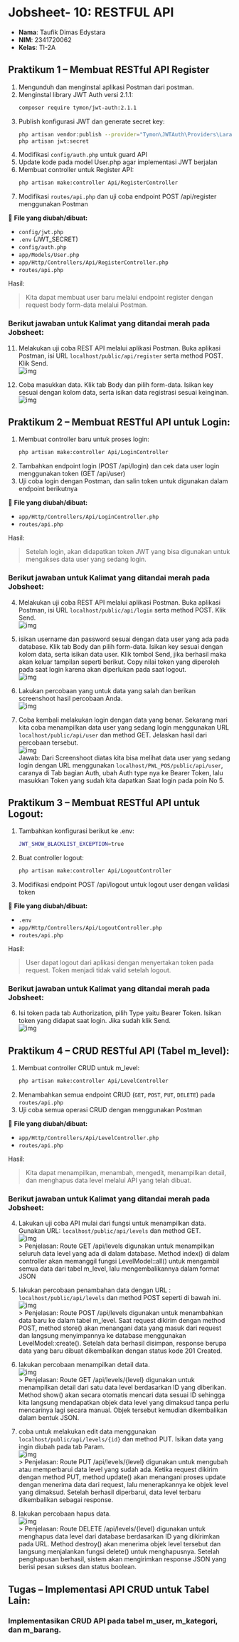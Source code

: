 # Jobsheet- 10: RESTFUL API

- **Nama**: Taufik Dimas Edystara
- **NIM**: 2341720062
- **Kelas**: TI-2A

## Praktikum 1 – Membuat RESTful API Register

1. Mengunduh dan menginstal aplikasi Postman dari postman.
2. Menginstal library JWT Auth versi 2.1.1:
   ```bash
   composer require tymon/jwt-auth:2.1.1
   ```
3. Publish konfigurasi JWT dan generate secret key:
   ```bash
   php artisan vendor:publish --provider="Tymon\JWTAuth\Providers\LaravelServiceProvider"
   php artisan jwt:secret
   ```
4. Modifikasi `config/auth.php` untuk guard API
5. Update kode pada model User.php agar implementasi JWT berjalan
6. Membuat controller untuk Register API:
   ```bash
   php artisan make:controller Api/RegisterController
   ```
7. Modifikasi `routes/api.php` dan uji coba endpoint POST /api/register menggunakan Postman

📌 **File yang diubah/dibuat:**

- `config/jwt.php`
- `.env` (JWT_SECRET)
- `config/auth.php`
- `app/Models/User.php`
- `app/Http/Controllers/Api/RegisterController.php`
- `routes/api.php`

Hasil:<br>

> Kita dapat membuat user baru melalui endpoint register dengan request body form-data melalui Postman.

### Berikut jawaban untuk Kalimat yang ditandai merah pada Jobsheet:

11. Melakukan uji coba REST API melalui aplikasi Postman.
    Buka aplikasi Postman, isi URL `localhost/public/api/register` serta method
    POST. Klik Send. <br>
    ![img](img/1.1.png1.png)<br>

12. Coba masukkan data. Klik tab Body dan pilih form-data. Isikan key sesuai dengan kolom data, serta isikan data registrasi sesuai keinginan.<br>
    ![img](img/1.2.png)<br>

## Praktikum 2 – Membuat RESTful API untuk Login:

1. Membuat controller baru untuk proses login:
   ```bash
   php artisan make:controller Api/LoginController
   ```
2. Tambahkan endpoint login (POST /api/login) dan cek data user login menggunakan token (GET /api/user)
3. Uji coba login dengan Postman, dan salin token untuk digunakan dalam endpoint berikutnya

📌 **File yang diubah/dibuat:**

- `app/Http/Controllers/Api/LoginController.php`
- `routes/api.php`

Hasil:<br>

> Setelah login, akan didapatkan token JWT yang bisa digunakan untuk mengakses data user yang sedang login.

### Berikut jawaban untuk Kalimat yang ditandai merah pada Jobsheet:

4. Melakukan uji coba REST API melalui aplikasi Postman. Buka
   aplikasi Postman, isi URL `localhost/public/api/login` serta method POST.
   Klik Send.<br>
   ![img](img/2.1.png)<br>

5. isikan username dan password sesuai dengan data user yang ada pada database. Klik tab Body dan pilih form-data. Isikan key sesuai dengan kolom data, serta isikan data user. Klik tombol Send, jika berhasil maka akan keluar tampilan seperti berikut. Copy nilai token yang diperoleh pada saat login karena akan diperlukan pada saat logout.<br>
   ![img](img/2.2.png)<br>

6. Lakukan percobaan yang untuk data yang salah dan berikan screenshoot hasil percobaan Anda. <br>
   ![img](img/2.3.png)<br>

7. Coba kembali melakukan login dengan data yang benar. Sekarang mari kita coba menampilkan data user yang sedang login menggunakan URL `localhost/public/api/user` dan method GET. Jelaskan hasil dari percobaan tersebut. <br>
   ![img](img/2.4.png)<br>
   Jawab: Dari Screenshoot diatas kita bisa melihat data user yang sedang login dengan URL menggunakan `localhost/PWL_POS/public/api/user`, caranya di Tab bagian Auth, ubah Auth type nya ke Bearer Token, lalu masukkan Token yang sudah kita dapatkan Saat login pada poin No 5.

## Praktikum 3 – Membuat RESTful API untuk Logout:

1. Tambahkan konfigurasi berikut ke .env:
   ```bash
   JWT_SHOW_BLACKLIST_EXCEPTION=true
   ```
2. Buat controller logout:
   ```bash
   php artisan make:controller Api/LogoutController
   ```
3. Modifikasi endpoint POST /api/logout untuk logout user dengan validasi token

📌 **File yang diubah/dibuat:**

- `.env`
- `app/Http/Controllers/Api/LogoutController.php`
- `routes/api.php`

Hasil:<br>

> User dapat logout dari aplikasi dengan menyertakan token pada request. Token menjadi tidak valid setelah logout.

### Berikut jawaban untuk Kalimat yang ditandai merah pada Jobsheet:

6. Isi token pada tab Authorization, pilih Type yaitu Bearer Token. Isikan token yang didapat saat login. Jika sudah klik Send. <br>
   ![img](img/3.1.png)<br>

## Praktikum 4 – CRUD RESTful API (Tabel m_level):

1. Membuat controller CRUD untuk m_level:
   ```bash
   php artisan make:controller Api/LevelController
   ```
2. Menambahkan semua endpoint CRUD (`GET`, `POST`, `PUT`, `DELETE`) pada `routes/api.php`
3. Uji coba semua operasi CRUD dengan menggunakan Postman

📌 **File yang diubah/dibuat:**

- `app/Http/Controllers/Api/LevelController.php`
- `routes/api.php`

Hasil:<br>

> Kita dapat menampilkan, menambah, mengedit, menampilkan detail, dan menghapus data level melalui API yang telah dibuat.

### Berikut jawaban untuk Kalimat yang ditandai merah pada Jobsheet:

4.  Lakukan uji coba API mulai dari fungsi untuk menampilkan data. Gunakan URL: `localhost/public/api/levels` dan method GET. <br>
    ![img](img/41.png)<br> > Penjelasan: Route GET /api/levels digunakan untuk menampilkan seluruh data level yang ada di dalam database. Method index() di dalam controller akan memanggil fungsi LevelModel::all() untuk mengambil semua data dari tabel m_level, lalu mengembalikannya dalam format JSON

5.  lakukan percobaan penambahan data dengan URL : `localhost/public/api/levels` dan method POST seperti di bawah ini.<br>
    ![img](img/4.2.png)<br> > Penjelasan: Route POST /api/levels digunakan untuk menambahkan data baru ke dalam tabel m_level. Saat request dikirim dengan method POST, method store() akan menangani data yang masuk dari request dan langsung menyimpannya ke database menggunakan LevelModel::create(). Setelah data berhasil disimpan, response berupa data yang baru dibuat dikembalikan dengan status kode 201 Created.

6.  lakukan percobaan menampilkan detail data. <br>
    ![img](img/4.3.png)<br> > Penjelasan: Route GET /api/levels/{level} digunakan untuk menampilkan detail dari satu data level berdasarkan ID yang diberikan. Method show() akan secara otomatis mencari data sesuai ID sehingga kita langsung mendapatkan objek data level yang dimaksud tanpa perlu mencarinya lagi secara manual. Objek tersebut kemudian dikembalikan dalam bentuk JSON.

7.  coba untuk melakukan edit data menggunakan `localhost/public/api/levels/{id}` dan method PUT. Isikan data yang ingin diubah pada tab Param. <br>
    ![img](img/4.4.png)<br> > Penjelasan: Route PUT /api/levels/{level} digunakan untuk mengubah atau memperbarui data level yang sudah ada. Ketika request dikirim dengan method PUT, method update() akan menangani proses update dengan menerima data dari request, lalu menerapkannya ke objek level yang dimaksud. Setelah berhasil diperbarui, data level terbaru dikembalikan sebagai response.

8.  lakukan percobaan hapus data. <br>
    ![img](img/4.5.png)<br> > Penjelasan: Route DELETE /api/levels/{level} digunakan untuk menghapus data level dari database berdasarkan ID yang dikirimkan pada URL. Method destroy() akan menerima objek level tersebut dan langsung menjalankan fungsi delete() untuk menghapusnya. Setelah penghapusan berhasil, sistem akan mengirimkan response JSON yang berisi pesan sukses dan status boolean.

## Tugas – Implementasi API CRUD untuk Tabel Lain:

### Implementasikan CRUD API pada tabel m_user, m_kategori, dan m_barang.
